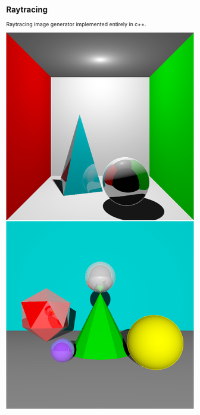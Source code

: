 ## Raytracing

Raytracing image generator implemented entirely in c++.

![image](images/image.png)
![image](images/image%20copy.png)